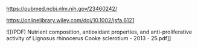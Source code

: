 
https://pubmed.ncbi.nlm.nih.gov/23460242/

https://onlinelibrary.wiley.com/doi/10.1002/jsfa.6121

![[(PDF) Nutrient composition, antioxidant properties, and anti-proliferative activity of Lignosus rhinocerus Cooke sclerotium - 2013 - 25.pdf]]
